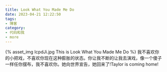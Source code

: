 ```yaml
---
title: Look What You Made Me Do
date: 2023-04-21 12:22:50
tags:
- 博客
category:
- 代码和我
- more
---
```

{% asset_img IcpdJi.jpg This is Look What You Made Me Do %}
我不喜欢你的小把戏，不喜欢你现在这种膨胀的状态。你让我不断的让我去演戏，像一个傻子一样任你摆布，我不喜欢你。她向世界宣告，她回来了!Taylor is coming home!